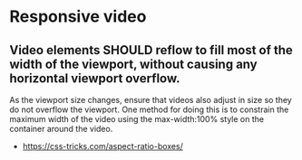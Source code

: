 # Responsive video

## Video elements SHOULD reflow to fill most of the width of the viewport, without causing any horizontal viewport overflow.

As the viewport size changes, ensure that videos also adjust in size so they do not overflow the viewport. One method for doing this is to constrain the maximum width of the video using the max-width:100% style on the container around the video.

- https://css-tricks.com/aspect-ratio-boxes/

